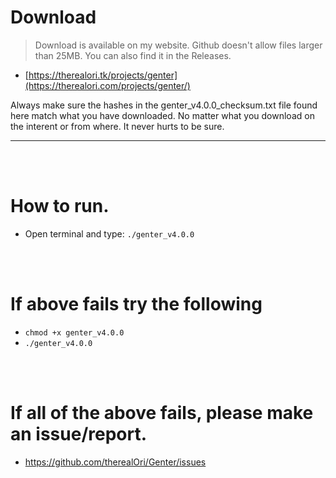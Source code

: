 # Download
> Download is available on my website. Github doesn't allow files larger than 25MB. You can also find it in the Releases.
- [https://therealori.tk/projects/genter](https://therealori.com/projects/genter/)

Always make sure the hashes in the genter_v4.0.0_checksum.txt file found here match what you have downloaded. No matter what you download on the interent or from where. It never hurts to be sure.
__ __

<br />
<br />


# How to run.
- Open terminal and type: `./genter_v4.0.0`

<br />
<br />

# If above fails try the following
- `chmod +x genter_v4.0.0`
- `./genter_v4.0.0`

<br />
<br />

# If all of the above fails, please make an issue/report.
- https://github.com/therealOri/Genter/issues

